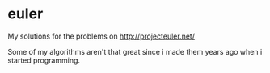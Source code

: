 euler
=====

My solutions for the problems on http://projecteuler.net/

Some of my algorithms aren't that great since i made them years ago when i started programming.
